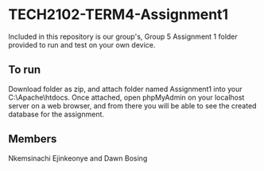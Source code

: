 # TECH2102-TERM4-Assignment1
Included in this repository is our group's, Group 5 Assignment 1 folder provided to run
and test on your own device.

## To run
Download folder as zip, and attach folder named Assignment1 into your C:\Apache\htdocs.
Once attached, open phpMyAdmin on your localhost server on a web browser, and from there
you will be able to see the created database for the assignment. 

## Members 
Nkemsinachi Ejinkeonye and Dawn Bosing
